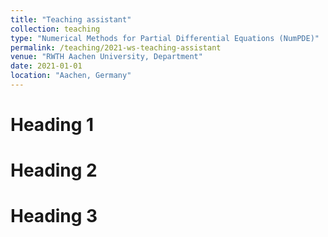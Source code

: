 ```yaml
---
title: "Teaching assistant"
collection: teaching
type: "Numerical Methods for Partial Differential Equations (NumPDE)"
permalink: /teaching/2021-ws-teaching-assistant
venue: "RWTH Aachen University, Department"
date: 2021-01-01
location: "Aachen, Germany"
---
```


<!-- This is a description of a teaching experience. You can use markdown like any other post. -->

Heading 1
======

Heading 2
======

Heading 3
======